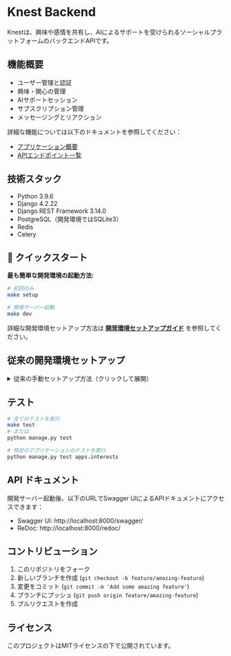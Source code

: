 # Knest Backend

Knestは、興味や感情を共有し、AIによるサポートを受けられるソーシャルプラットフォームのバックエンドAPIです。

## 機能概要

- ユーザー管理と認証
- 興味・関心の管理
- AIサポートセッション
- サブスクリプション管理
- メッセージングとリアクション

詳細な機能については以下のドキュメントを参照してください：
- [アプリケーション概要](docs/app_overview.md)
- [APIエンドポイント一覧](docs/api_endpoints.md)

## 技術スタック

- Python 3.9.6
- Django 4.2.22
- Django REST Framework 3.14.0
- PostgreSQL（開発環境ではSQLite3）
- Redis
- Celery

## 🚀 クイックスタート

**最も簡単な開発環境の起動方法:**

```bash
# 初回のみ
make setup

# 開発サーバー起動
make dev
```

詳細な開発環境セットアップ方法は **[開発環境セットアップガイド](docs/development_setup.md)** を参照してください。

## 従来の開発環境セットアップ

<details>
<summary>従来の手動セットアップ方法（クリックして展開）</summary>

1. リポジトリのクローン
```bash
git clone https://github.com/your-username/knest-backend.git
cd knest-backend
```

2. 仮想環境の作成と有効化
```bash
python -m venv venv
source venv/bin/activate  # Unix系
venv\Scripts\activate     # Windows
```

3. 依存パッケージのインストール
```bash
pip install -r requirements.txt
```

4. 環境変数の設定
```bash
cp .env.example .env
# .envファイルを編集して必要な環境変数を設定
```

5. データベースのセットアップ
```bash
python manage.py migrate
```

6. 開発サーバーの起動
```bash
python manage.py runserver
```

</details>

## テスト

```bash
# 全てのテストを実行
make test
# または
python manage.py test

# 特定のアプリケーションのテストを実行
python manage.py test apps.interests
```

## API ドキュメント

開発サーバー起動後、以下のURLでSwagger UIによるAPIドキュメントにアクセスできます：

- Swagger UI: http://localhost:8000/swagger/
- ReDoc: http://localhost:8000/redoc/

## コントリビューション

1. このリポジトリをフォーク
2. 新しいブランチを作成 (`git checkout -b feature/amazing-feature`)
3. 変更をコミット (`git commit -m 'Add some amazing feature'`)
4. ブランチにプッシュ (`git push origin feature/amazing-feature`)
5. プルリクエストを作成

## ライセンス

このプロジェクトはMITライセンスの下で公開されています。 